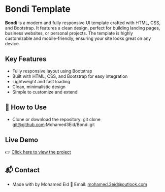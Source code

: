 # Bondi Template

**Bondi** is a modern and fully responsive UI template crafted with HTML, CSS, and Bootstrap. It features a clean design, perfect for building landing pages, business websites, or personal projects. The template is highly customizable and mobile-friendly, ensuring your site looks great on any device.

## Key Features

- Fully responsive layout using Bootstrap
- Built with HTML, CSS, and Bootstrap for easy integration
- Lightweight and fast loading
- Clean, minimalistic design
- Simple to customize and extend

## 🚀 How to Use

- Clone or download the repository: git clone git@github.com:Mohamed3Eid/Bondi.git

## Live Demo

👉 [Click here to view the project](https://mohamed3eid.github.io/Bondi/pages/index.html)

## 📬 Contact

- Made with by Mohamed Eid 📧 Email: mohamed.3eid@outlook.com
